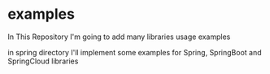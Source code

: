 # examples
In This Repository I'm going to add many libraries usage examples<br/>

in spring directory I'll implement some examples for Spring, SpringBoot and SpringCloud libraries